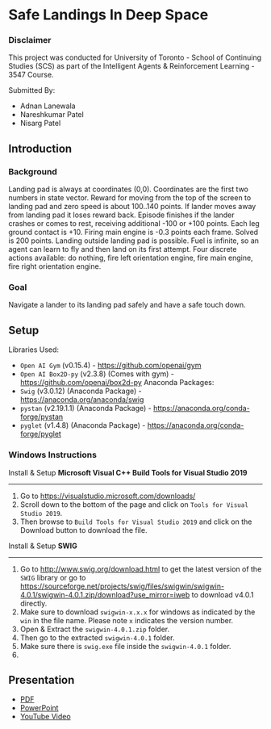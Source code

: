 # Safe Landings In Deep Space

### Disclaimer
This project was conducted for University of Toronto - School of Continuing Studies (SCS) as part of the Intelligent Agents & Reinforcement Learning - 3547 Course.

Submitted By:
- Adnan Lanewala
- Nareshkumar Patel
- Nisarg Patel

## Introduction
### Background
Landing pad is always at coordinates (0,0). Coordinates are the first two numbers in state vector. Reward for moving from the top of the screen to landing pad and zero speed is about 100..140 points. If lander moves away from landing pad it loses reward back. Episode finishes if the lander crashes or comes to rest, receiving additional -100 or +100 points. Each leg ground contact is +10. Firing main engine is -0.3 points each frame. Solved is 200 points. Landing outside landing pad is possible. Fuel is infinite, so an agent can learn to fly and then land on its first attempt. Four discrete actions available: do nothing, fire left orientation engine, fire main engine, fire right orientation engine.</br>

### Goal
Navigate a lander to its landing pad safely and have a safe touch down.

## Setup
Libraries Used:
- `Open AI Gym` (v0.15.4) - https://github.com/openai/gym
- `Open AI Box2D-py` (v2.3.8) (Comes with gym) - https://github.com/openai/box2d-py
Anaconda Packages:
- `Swig` (v3.0.12) (Anaconda Package) - https://anaconda.org/anaconda/swig
- `pystan` (v2.19.1.1) (Anaconda Package) - https://anaconda.org/conda-forge/pystan
- `pyglet` (v1.4.8) (Anaconda Package) - https://anaconda.org/conda-forge/pyglet

### Windows Instructions
Install & Setup **Microsoft Visual C++ Build Tools for Visual Studio 2019**
***
1. Go to https://visualstudio.microsoft.com/downloads/
2. Scroll down to the bottom of the page and click on `Tools for Visual Studio 2019`.
3. Then browse to `Build Tools for Visual Studio 2019` and click on the Download button to download the file.

Install & Setup **SWIG**
***
1. Go to http://www.swig.org/download.html to get the latest version of the `SWIG` library or go to https://sourceforge.net/projects/swig/files/swigwin/swigwin-4.0.1/swigwin-4.0.1.zip/download?use_mirror=iweb to download v4.0.1 directly.
2. Make sure to download `swigwin-x.x.x` for windows as indicated by the `win` in the file name. Please note `x` indicates the version number.
3. Open & Extract the `swigwin-4.0.1.zip` folder.
4. Then go to the extracted `swigwin-4.0.1` folder.
5. Make sure there is `swig.exe` file inside the `swigwin-4.0.1` folder.
6. 

## Presentation
- [PDF]()
- [PowerPoint]()
- [YouTube Video]()
